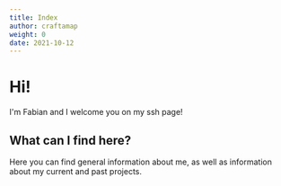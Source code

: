 ```yaml
---
title: Index
author: craftamap
weight: 0
date: 2021-10-12
---
```


# Hi! 

I'm Fabian and I welcome you on my ssh page!

## What can I find here?

Here you can find general information about me, as well as information about my
current and past projects.


